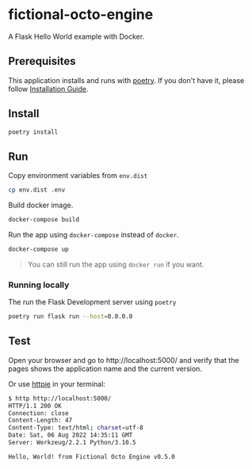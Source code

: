 # fictional-octo-engine

A Flask Hello World example with Docker.

## Prerequisites

This application installs and runs with [poetry](https://python-poetry.org/).
If you don't have it, please follow [Installation Guide](https://python-poetry.org/docs/#installation).

## Install

```bash
poetry install
```

## Run

Copy environment variables from `env.dist`

```bash
cp env.dist .env
```

Build docker image.

```bash
docker-compose build
```

Run the app using `docker-compose` instead of `docker`.

```bash
docker-compose up
```

> You can still run the app using `docker run` if you want.

### Running locally

The run the Flask Development server using `poetry`

```bash
poetry run flask run --host=0.0.0.0
```

## Test

Open your browser and go to http://localhost:5000/ and verify that the pages shows
the application name and the current version.

Or use [httpie](https://httpie.io/) in your terminal:

```bash
$ http http://localhost:5000/
HTTP/1.1 200 OK
Connection: close
Content-Length: 47
Content-Type: text/html; charset=utf-8
Date: Sat, 06 Aug 2022 14:35:11 GMT
Server: Werkzeug/2.2.1 Python/3.10.5

Hello, World! from Fictional Octo Engine v0.5.0
```
